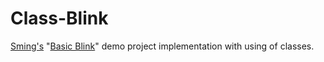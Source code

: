 # Class-Blink
[Sming's](https://github.com/SmingHub/Sming) "[Basic Blink](https://github.com/SmingHub/Sming/tree/develop/samples/Basic_Blink)" demo project implementation with using of classes.
